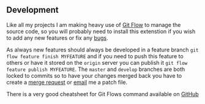 ## Development ##
Like all my projects I am making heavy use of [Git Flow](https://github.com/nvie/gitflow) to manage the source code, so you will probably need to install this extenstion if you wish to add any new features or fix any [bugs](http://git.research.nxfifteen.me.uk/web-applications/url-expander/issues/).

As always new features should always be developed in a feature branch `git flow feature finish MYFEATURE` and if you need to push this feature to others or have it stored on the `origin` server you can publish it `git flow feature publish MYFEATURE`. The `master` and `develop` branches are both locked to commits so to have your changes merged back you have to create a [merge request](http://git.research.nxfifteen.me.uk/web-applications/url-expander/merge_requests/) or [email](mailto:stuart@nxfifteen.me.uk) me a patch file.

There is a very good cheatsheet for Git Flows command available on [GitHub](http://danielkummer.github.io/git-flow-cheatsheet/)
